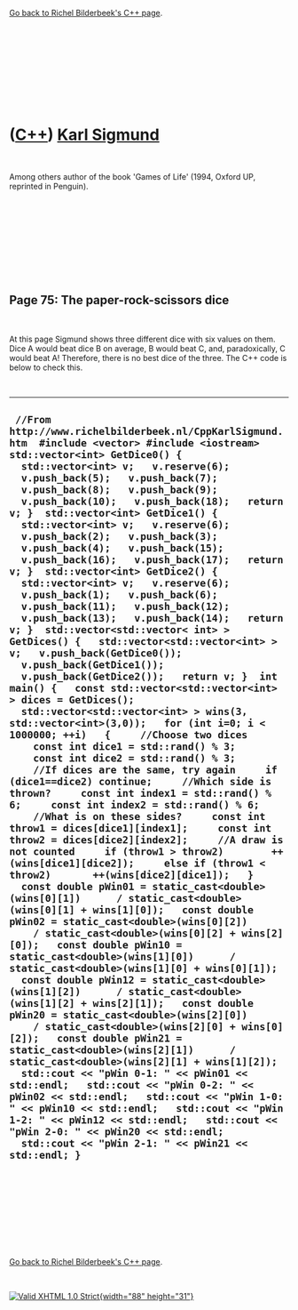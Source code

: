 

[Go back to Richel Bilderbeek's C++ page](Cpp.htm).

 

 

 

 

 

([C++](Cpp.htm)) [Karl Sigmund](CppKarlSigmund.htm)
===================================================

 

Among others author of the book 'Games of Life' (1994, Oxford UP,
reprinted in Penguin).

 

 

 

 

 

Page 75: The paper-rock-scissors dice
-------------------------------------

 

At this page Sigmund shows three different dice with six values on them.
Dice A would beat dice B on average, B would beat C, and, paradoxically,
C would beat A! Therefore, there is no best dice of the three. The C++
code is below to check this.

 

  -------------------------------------------------------------------------------------------------------------------------------------------------------------------------------------------------------------------------------------------------------------------------------------------------------------------------------------------------------------------------------------------------------------------------------------------------------------------------------------------------------------------------------------------------------------------------------------------------------------------------------------------------------------------------------------------------------------------------------------------------------------------------------------------------------------------------------------------------------------------------------------------------------------------------------------------------------------------------------------------------------------------------------------------------------------------------------------------------------------------------------------------------------------------------------------------------------------------------------------------------------------------------------------------------------------------------------------------------------------------------------------------------------------------------------------------------------------------------------------------------------------------------------------------------------------------------------------------------------------------------------------------------------------------------------------------------------------------------------------------------------------------------------------------------------------------------------------------------------------------------------------------------------------------------------------------------------------------------------------------------------------------------------------------------------------------------------------------------------------------------------------------------------------------------------------------------------------------------------------------------------------------------------------------------------------------------------------------------------------------------------------------------------------------------------------------------------------------------------------------------------------------------------------------------------------------------------------------------------------------------------------------------------
  ` //From http://www.richelbilderbeek.nl/CppKarlSigmund.htm  #include <vector> #include <iostream>  std::vector<int> GetDice0() {   std::vector<int> v;   v.reserve(6);   v.push_back(5);   v.push_back(7);   v.push_back(8);   v.push_back(9);   v.push_back(10);   v.push_back(18);   return v; }  std::vector<int> GetDice1() {   std::vector<int> v;   v.reserve(6);   v.push_back(2);   v.push_back(3);   v.push_back(4);   v.push_back(15);   v.push_back(16);   v.push_back(17);   return v; }  std::vector<int> GetDice2() {   std::vector<int> v;   v.reserve(6);   v.push_back(1);   v.push_back(6);   v.push_back(11);   v.push_back(12);   v.push_back(13);   v.push_back(14);   return v; }  std::vector<std::vector< int> > GetDices() {   std::vector<std::vector<int> > v;   v.push_back(GetDice0());   v.push_back(GetDice1());   v.push_back(GetDice2());   return v; }  int main() {   const std::vector<std::vector<int> > dices = GetDices();   std::vector<std::vector<int> > wins(3, std::vector<int>(3,0));   for (int i=0; i < 1000000; ++i)   {     //Choose two dices     const int dice1 = std::rand() % 3;     const int dice2 = std::rand() % 3;     //If dices are the same, try again     if (dice1==dice2) continue;     //Which side is thrown?     const int index1 = std::rand() % 6;     const int index2 = std::rand() % 6;     //What is on these sides?     const int throw1 = dices[dice1][index1];     const int throw2 = dices[dice2][index2];     //A draw is not counted     if (throw1 > throw2)        ++(wins[dice1][dice2]);     else if (throw1 < throw2)       ++(wins[dice2][dice1]);   }   const double pWin01 = static_cast<double>(wins[0][1])      / static_cast<double>(wins[0][1] + wins[1][0]);   const double pWin02 = static_cast<double>(wins[0][2])      / static_cast<double>(wins[0][2] + wins[2][0]);   const double pWin10 = static_cast<double>(wins[1][0])      / static_cast<double>(wins[1][0] + wins[0][1]);   const double pWin12 = static_cast<double>(wins[1][2])      / static_cast<double>(wins[1][2] + wins[2][1]);   const double pWin20 = static_cast<double>(wins[2][0])      / static_cast<double>(wins[2][0] + wins[0][2]);   const double pWin21 = static_cast<double>(wins[2][1])      / static_cast<double>(wins[2][1] + wins[1][2]);   std::cout << "pWin 0-1: " << pWin01 << std::endl;   std::cout << "pWin 0-2: " << pWin02 << std::endl;   std::cout << "pWin 1-0: " << pWin10 << std::endl;   std::cout << "pWin 1-2: " << pWin12 << std::endl;   std::cout << "pWin 2-0: " << pWin20 << std::endl;   std::cout << "pWin 2-1: " << pWin21 << std::endl; }`
  -------------------------------------------------------------------------------------------------------------------------------------------------------------------------------------------------------------------------------------------------------------------------------------------------------------------------------------------------------------------------------------------------------------------------------------------------------------------------------------------------------------------------------------------------------------------------------------------------------------------------------------------------------------------------------------------------------------------------------------------------------------------------------------------------------------------------------------------------------------------------------------------------------------------------------------------------------------------------------------------------------------------------------------------------------------------------------------------------------------------------------------------------------------------------------------------------------------------------------------------------------------------------------------------------------------------------------------------------------------------------------------------------------------------------------------------------------------------------------------------------------------------------------------------------------------------------------------------------------------------------------------------------------------------------------------------------------------------------------------------------------------------------------------------------------------------------------------------------------------------------------------------------------------------------------------------------------------------------------------------------------------------------------------------------------------------------------------------------------------------------------------------------------------------------------------------------------------------------------------------------------------------------------------------------------------------------------------------------------------------------------------------------------------------------------------------------------------------------------------------------------------------------------------------------------------------------------------------------------------------------------------------------------

 

 

 

 

 

[Go back to Richel Bilderbeek's C++ page](Cpp.htm).



 

[![Valid XHTML 1.0 Strict](valid-xhtml10.png){width="88"
height="31"}](http://validator.w3.org/check?uri=referer)
